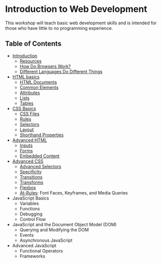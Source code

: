 # Introduction to Web Development

This workshop will teach basic web development skills and is intended for those who have little to no programming experience.

## Table of Contents

* [Introduction](https://github.com/mrnyby/iwd-workshop/blob/master/introduction.md)
  * [Resources](https://github.com/mrnyby/iwd-workshop/blob/master/introduction.md#resources)
  * [How Do Browsers Work?](https://github.com/mrnyby/iwd-workshop/blob/master/introduction.md#how-do-browsers-work)
  * [Different Languages Do Different Things](https://github.com/mrnyby/iwd-workshop/blob/master/introduction.md#different-languages-do-different-things)
* [HTML basics](https://github.com/mrnyby/iwd-workshop/blob/master/html-basics.md)
  * [HTML Documents](https://github.com/mrnyby/iwd-workshop/blob/master/html-basics.md#html-documents)
  * [Common Elements](https://github.com/mrnyby/iwd-workshop/blob/master/html-basics.md#common-elements)
  * [Attributes](https://github.com/mrnyby/iwd-workshop/blob/master/html-basics.md#attributes)
  * [Lists](https://github.com/mrnyby/iwd-workshop/blob/master/html-basics.md#lists)
  * [Tables](https://github.com/mrnyby/iwd-workshop/blob/master/html-basics.md#tables)
* [CSS Basics](https://github.com/mrnyby/iwd-workshop/blob/master/css-basics.md)
  * [CSS Files](https://github.com/mrnyby/iwd-workshop/blob/master/css-basics.md#css-files)
  * [Rules](https://github.com/mrnyby/iwd-workshop/blob/master/css-basics.md#rules)
  * [Selectors](https://github.com/mrnyby/iwd-workshop/blob/master/css-basics.md#selectors)
  * [Layout](https://github.com/mrnyby/iwd-workshop/blob/master/css-basics.md#layout)
  * [Shorthand Properties](https://github.com/mrnyby/iwd-workshop/blob/master/css-basics.md#shorthand-properties)
* [Advanced HTML](https://github.com/mrnyby/iwd-workshop/blob/master/advanced-html.md)
  * [Inputs](https://github.com/mrnyby/iwd-workshop/blob/master/advanced-html.md#inputs)
  * [Forms](https://github.com/mrnyby/iwd-workshop/blob/master/advanced-html.md#forms)
  * [Embedded Content](https://github.com/mrnyby/iwd-workshop/blob/master/advanced-html.md#embedded-content)
* [Advanced CSS](https://github.com/mrnyby/iwd-workshop/blob/master/advanced-css.md)
  * [Advanced Selectors](https://github.com/mrnyby/iwd-workshop/blob/master/advanced-css.md#advanced-selectors)
  * [Specificity](https://github.com/mrnyby/iwd-workshop/blob/master/advanced-css.md#specificity)
  * [Transitions](https://github.com/mrnyby/iwd-workshop/blob/master/advanced-css.md#transitions)
  * [Transforms](https://github.com/mrnyby/iwd-workshop/blob/master/advanced-css.md#transforms)
  * [Flexbox](https://github.com/mrnyby/iwd-workshop/blob/master/advanced-css.md#flexbox)
  * [At-Rules](https://github.com/mrnyby/iwd-workshop/blob/master/advanced-css.md#at-rules): Font Faces, Keyframes, and Media Queries
* JavaScript Basics
  * Variables
  * Functions
  * Debugging
  * Control Flow
* JavaScript and the Document Object Model (DOM)
  * Querying and Modifying the DOM
  * Events
  * Asynchronous JavaScript
* Advanced JavaScript
  * Functional Operators
  * Frameworks
